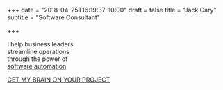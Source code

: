 +++
date = "2018-04-25T16:19:37-10:00"
draft = false
title = "Jack Cary"
subtitle = "Software Consultant"

+++

<p class="text-center mt-5 mb-5">
  <a href="mailto:jack@jackcary.com" title="Email Jack Cary"><i class="far fa-envelope fa-2x fa-fw mx-3"></i></a>
  <a href="https://www.linkedin.com/in/jackcary/" title="Jack Cary on LinkedIn"><i class="fab fa-linkedin fa-2x fa-fw mx-3"></i></a>
  <a href="https://github.com/jackcary/" title="Jack Cary on GitHub"><i class="fab fa-github fa-2x fa-fw mx-3"></i></a>
  <a href="https://twitter.com/jackcary/" title="Jack Cary on Twitter"><i class="fab fa-twitter fa-2x fa-fw mx-3"></i></a>
</p>

<p class="display-4 text-center mt-5 mb-5">I help business leaders<br>streamline operations<br>through the power of<br> <a href="/services/">software automation</a></p>

<div class="text-center mt-5 mb-5">
  <a href="/contact/" class="btn text-center btn-lg btn-custom">GET MY BRAIN ON YOUR PROJECT</a>
</div>
